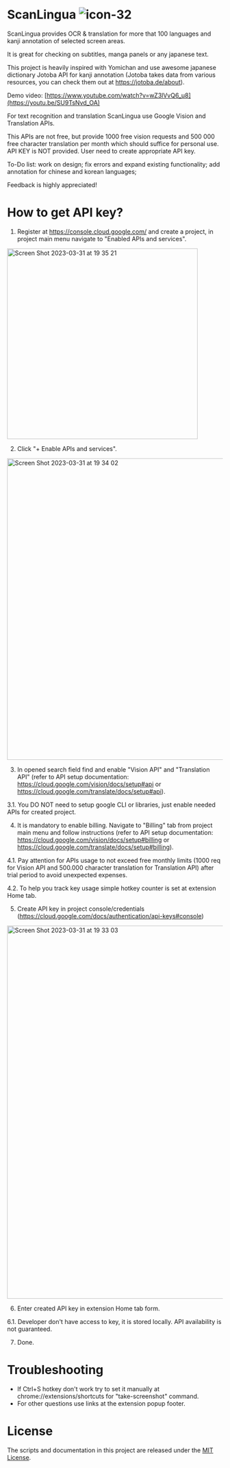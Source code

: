 # ScanLingua ![icon-32](https://user-images.githubusercontent.com/116193464/229344421-e508bdde-c1dd-428a-85f2-58578a05060c.png)

ScanLingua provides OCR & translation for more that 100 languages and kanji annotation of selected screen areas.

It is great for checking on subtitles, manga panels or any japanese text.

This project is heavily inspired with Yomichan and use awesome japanese dictionary Jotoba API for kanji annotation (Jotoba takes data from various resources, you can check them out at https://jotoba.de/about).

Demo video: [https://www.youtube.com/watch?v=wZ3lVvQ6_u8](https://youtu.be/SU9TsNvd_OA)

For text recognition and translation ScanLingua use Google Vision and Translation APIs.

This APIs are not free, but provide 1000 free vision requests and 500 000 free character translation per month which should suffice for personal use. API KEY is NOT provided. User need to create appropriate API key.


To-Do list: work on design; fix errors and expand existing functionality; add annotation for chinese and korean languages;

Feedback is highly appreciated!

# How to get API key?
1. Register at https://console.cloud.google.com/ and create a project, in project main menu navigate to "Enabled APIs and services".
<img width="445" alt="Screen Shot 2023-03-31 at 19 35 21" src="https://user-images.githubusercontent.com/116193464/229344629-e2a75fb1-a750-48ab-ae5c-e9098126844d.png">

2. Click "+ Enable APIs and services".
<img width="704" alt="Screen Shot 2023-03-31 at 19 34 02" src="https://user-images.githubusercontent.com/116193464/229344751-aa353353-3859-42ce-a84b-2ab92c325339.png">

3. In opened search field find and enable "Vision API" and "Translation API"
(refer to API setup documentation: https://cloud.google.com/vision/docs/setup#api or https://cloud.google.com/translate/docs/setup#api).

3.1. You DO NOT need to setup google CLI or libraries, just enable needed APIs for created project.

4. It is mandatory to enable billing. Navigate to "Billing" tab from project main menu and follow instructions
(refer to API setup documentation: https://cloud.google.com/vision/docs/setup#billing or https://cloud.google.com/translate/docs/setup#billing).

4.1. Pay attention for APIs usage to not exceed free monthly limits (1000 req for Vision API and 500.000 character translation for Translation API) after trial period to avoid unexpected expenses. 

4.2. To help you track key usage simple hotkey counter is set at extension Home tab.

5. Create API key in project console/credentials (https://cloud.google.com/docs/authentication/api-keys#console)
<img width="871" alt="Screen Shot 2023-03-31 at 19 33 03" src="https://user-images.githubusercontent.com/116193464/229345364-e9d3c8e9-e9ed-41a9-98ff-ce2d8a90b2b7.png">

6. Enter created API key in extension Home tab form.

6.1. Developer don't have access to key, it is stored locally. API availability is not guaranteed.

7. Done.

# Troubleshooting

* If Ctrl+S hotkey don't work try to set it manually at chrome://extensions/shortcuts for "take-screenshot" command.
* For other questions use links at the extension popup footer.

# License
The scripts and documentation in this project are released under the [MIT License](https://github.com/OuterSpaceHobo/ScanLingua/blob/main/LICENSE).
